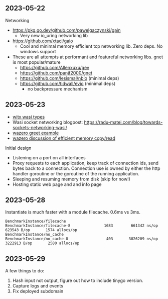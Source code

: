 

## 2023-05-22

Networking

- https://pkg.go.dev/github.com/pawelgaczynski/gain
    - Very new io_uring networking lib
- https://github.com/xtaci/gaio
    - Cool and minimal memory efficient tcp networking lib. Zero deps. No windows support
- These are all attempts at performant and featureful networking libs. gnet is most popular/mature
    - https://github.com/Allenxuxu/gev
    - https://github.com/panjf2000/gnet
    - https://github.com/lesismal/nbio (minimal deps)
    - https://github.com/tidwall/evio (minimal deps)
        - no backpressure mechanism

## 2023-05-23

- [witx wasi types](https://github.com/WebAssembly/WASI/blob/a206794fea66118945a520f6e0af3754cc51860b/phases/snapshot/witx/typenames.witx)
- Wasi socket networking blogpost: https://radu-matei.com/blog/towards-sockets-networking-wasi/
- [wazero greet example](https://github.com/tetratelabs/wazero/blob/4aca6fbd0e6404b30e86d4cfd97f7a465926fe7c/examples/allocation/tinygo/greet.go)
- [wazero discussion of efficient memory copy/read](https://github.com/tetratelabs/wazero/issues/525)

Initial design
- Listening on a port on all interfaces
- Proxy requests to each application, keep track of connection ids, send bytes back to a connection. Connection use is owned by either the http handler goroutine or the goroutine of the running application.
- Sleeping and resuming memory from disk (skip for now!)
- Hosting static web page and and info page

## 2023-05-28

Instantiate is much faster with a module filecache. 0.6ms vs 3ms.
```
BenchmarkInstance/filecache
BenchmarkInstance/filecache-8         	    1683	    661342 ns/op	  623543 B/op	    1574 allocs/op
BenchmarkInstance/no_cache
BenchmarkInstance/no_cache-8          	     403	   3026209 ns/op	 3222913 B/op	    2580 allocs/op
```

## 2023-05-29

A few things to do:

1. Hash input not output, figure out how to include tinygo version.
2. Capture logs and events
3. Fix deployed subdomain
